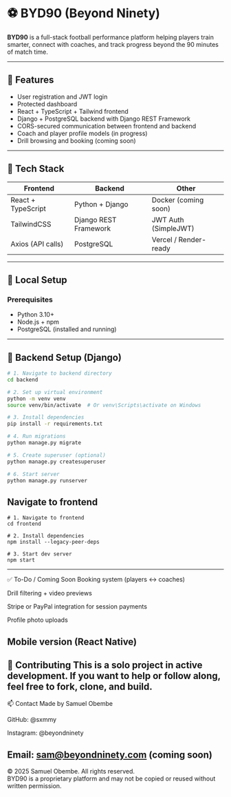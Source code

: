 # ⚽ BYD90 (Beyond Ninety)

**BYD90** is a full-stack football performance platform helping players train smarter, connect with coaches, and track progress beyond the 90 minutes of match time.

---

## 🚀 Features

- User registration and JWT login
- Protected dashboard
- React + TypeScript + Tailwind frontend
- Django + PostgreSQL backend with Django REST Framework
- CORS-secured communication between frontend and backend
- Coach and player profile models (in progress)
- Drill browsing and booking (coming soon)

---

## 🧱 Tech Stack

| Frontend             | Backend                | Other                 |
|----------------------|------------------------|------------------------|
| React + TypeScript   | Python + Django        | Docker (coming soon)  |
| TailwindCSS          | Django REST Framework  | JWT Auth (SimpleJWT)  |
| Axios (API calls)    | PostgreSQL             | Vercel / Render-ready |

---

## 🔧 Local Setup

### Prerequisites

- Python 3.10+
- Node.js + npm
- PostgreSQL (installed and running)

---

## 🐍 Backend Setup (Django)

```bash
# 1. Navigate to backend directory
cd backend

# 2. Set up virtual environment
python -m venv venv
source venv/bin/activate  # Or venv\Scripts\activate on Windows

# 3. Install dependencies
pip install -r requirements.txt

# 4. Run migrations
python manage.py migrate

# 5. Create superuser (optional)
python manage.py createsuperuser

# 6. Start server
python manage.py runserver
```
## Navigate to frontend
```
# 1. Navigate to frontend
cd frontend

# 2. Install dependencies
npm install --legacy-peer-deps

# 3. Start dev server
npm start
```
---
✅ To-Do / Coming Soon
Booking system (players ↔ coaches)

Drill filtering + video previews

Stripe or PayPal integration for session payments

Profile photo uploads

Mobile version (React Native)
---
🤝 Contributing
This is a solo project in active development. If you want to help or follow along, feel free to fork, clone, and build.
---
📫 Contact
Made by Samuel Obembe

GitHub: @sxmmy

Instagram: @beyondninety

Email: sam@beyondninety.com (coming soon)
---
© 2025 Samuel Obembe. All rights reserved.  
BYD90 is a proprietary platform and may not be copied or reused without written permission.

